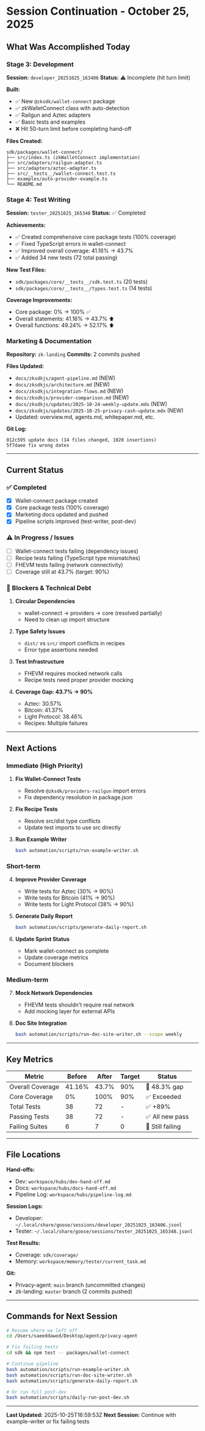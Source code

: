 # Session Continuation - October 25, 2025

## What Was Accomplished Today

### Stage 3: Development
**Session:** `developer_20251025_163406`
**Status:** ⚠️ Incomplete (hit turn limit)

**Built:**
- ✅ New `@zksdk/wallet-connect` package
- ✅ zkWalletConnect class with auto-detection
- ✅ Railgun and Aztec adapters
- ✅ Basic tests and examples
- ❌ Hit 50-turn limit before completing hand-off

**Files Created:**
```
sdk/packages/wallet-connect/
├── src/index.ts (zkWalletConnect implementation)
├── src/adapters/railgun-adapter.ts
├── src/adapters/aztec-adapter.ts
├── src/__tests__/wallet-connect.test.ts
├── examples/auto-provider-example.ts
└── README.md
```

### Stage 4: Test Writing
**Session:** `tester_20251025_165348`
**Status:** ✅ Completed

**Achievements:**
- ✅ Created comprehensive core package tests (100% coverage)
- ✅ Fixed TypeScript errors in wallet-connect
- ✅ Improved overall coverage: 41.16% → 43.7%
- ✅ Added 34 new tests (72 total passing)

**New Test Files:**
- `sdk/packages/core/__tests__/sdk.test.ts` (20 tests)
- `sdk/packages/core/__tests__/types.test.ts` (14 tests)

**Coverage Improvements:**
- Core package: 0% → 100% ✅
- Overall statements: 41.16% → 43.7% ⬆️
- Overall functions: 49.24% → 52.17% ⬆️

### Marketing & Documentation
**Repository:** `zk-landing`
**Commits:** 2 commits pushed

**Files Updated:**
- `docs/zksdkjs/agent-pipeline.md` (NEW)
- `docs/zksdkjs/architecture.md` (NEW)
- `docs/zksdkjs/integration-flows.md` (NEW)
- `docs/zksdkjs/provider-comparison.md` (NEW)
- `docs/zksdkjs/updates/2025-10-24-weekly-update.mdx` (NEW)
- `docs/zksdkjs/updates/2025-10-25-privacy-cash-update.mdx` (NEW)
- Updated: overview.md, agents.md, whitepaper.md, etc.

**Git Log:**
```
012c595 update docs (14 files changed, 1020 insertions)
5f7daee fix wrong dates
```

---

## Current Status

### ✅ Completed
- [x] Wallet-connect package created
- [x] Core package tests (100% coverage)
- [x] Marketing docs updated and pushed
- [x] Pipeline scripts improved (test-writer, post-dev)

### ⚠️ In Progress / Issues
- [ ] Wallet-connect tests failing (dependency issues)
- [ ] Recipe tests failing (TypeScript type mismatches)
- [ ] FHEVM tests failing (network connectivity)
- [ ] Coverage still at 43.7% (target: 90%)

### 🔧 Blockers & Technical Debt

1. **Circular Dependencies**
   - wallet-connect → providers → core (resolved partially)
   - Need to clean up import structure

2. **Type Safety Issues**
   - `dist/` vs `src/` import conflicts in recipes
   - Error type assertions needed

3. **Test Infrastructure**
   - FHEVM requires mocked network calls
   - Recipe tests need proper provider mocking

4. **Coverage Gap: 43.7% → 90%**
   - Aztec: 30.57%
   - Bitcoin: 41.37%
   - Light Protocol: 38.46%
   - Recipes: Multiple failures

---

## Next Actions

### Immediate (High Priority)
1. **Fix Wallet-Connect Tests**
   - Resolve `@zksdk/providers-railgun` import errors
   - Fix dependency resolution in package.json

2. **Fix Recipe Tests**
   - Resolve src/dist type conflicts
   - Update test imports to use src directly

3. **Run Example Writer**
   ```bash
   bash automation/scripts/run-example-writer.sh
   ```

### Short-term
4. **Improve Provider Coverage**
   - Write tests for Aztec (30% → 90%)
   - Write tests for Bitcoin (41% → 90%)
   - Write tests for Light Protocol (38% → 90%)

5. **Generate Daily Report**
   ```bash
   bash automation/scripts/generate-daily-report.sh
   ```

6. **Update Sprint Status**
   - Mark wallet-connect as complete
   - Update coverage metrics
   - Document blockers

### Medium-term
7. **Mock Network Dependencies**
   - FHEVM tests shouldn't require real network
   - Add mocking layer for external APIs

8. **Doc Site Integration**
   ```bash
   bash automation/scripts/run-doc-site-writer.sh --scope weekly
   ```

---

## Key Metrics

| Metric | Before | After | Target | Status |
|--------|--------|-------|--------|--------|
| Overall Coverage | 41.16% | 43.7% | 90% | 🔴 48.3% gap |
| Core Coverage | 0% | 100% | 90% | ✅ Exceeded |
| Total Tests | 38 | 72 | - | ✅ +89% |
| Passing Tests | 38 | 72 | - | ✅ All new pass |
| Failing Suites | 6 | 7 | 0 | 🔴 Still failing |

---

## File Locations

**Hand-offs:**
- Dev: `workspace/hubs/dev-hand-off.md`
- Docs: `workspace/hubs/docs-hand-off.md`
- Pipeline Log: `workspace/hubs/pipeline-log.md`

**Session Logs:**
- Developer: `~/.local/share/goose/sessions/developer_20251025_163406.jsonl`
- Tester: `~/.local/share/goose/sessions/tester_20251025_165348.jsonl`

**Test Results:**
- Coverage: `sdk/coverage/`
- Memory: `workspace/memory/tester/current_task.md`

**Git:**
- Privacy-agent: `main` branch (uncommitted changes)
- zk-landing: `master` branch (2 commits pushed)

---

## Commands for Next Session

```bash
# Resume where we left off
cd /Users/saeeddawod/Desktop/agent/privacy-agent

# Fix failing tests
cd sdk && npm test -- packages/wallet-connect

# Continue pipeline
bash automation/scripts/run-example-writer.sh
bash automation/scripts/run-doc-site-writer.sh
bash automation/scripts/generate-daily-report.sh

# Or run full post-dev
bash automation/scripts/daily-run-post-dev.sh
```

---

**Last Updated:** 2025-10-25T16:59:53Z
**Next Session:** Continue with example-writer or fix failing tests
